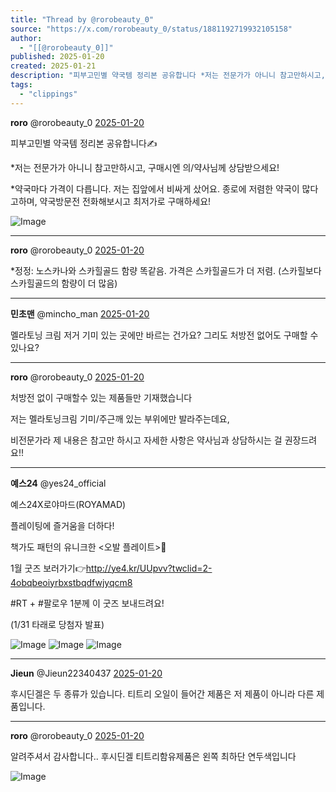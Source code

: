 ```yaml
---
title: "Thread by @rorobeauty_0"
source: "https://x.com/rorobeauty_0/status/1881192719932105158"
author:
  - "[[@rorobeauty_0]]"
published: 2025-01-20
created: 2025-01-21
description: "피부고민별 약국템 정리본 공유합니다 *저는 전문가가 아니니 참고만하시고, 구매시엔 의/약사님께 상담받으세요! *약국마다 가격이 다릅니다. 저는 집앞에서 비싸게 샀어요. 종로에 저렴한 약국이 많다고하며, 약국방문전 전화해보시고 최저가로 구매하세요!"
tags:
  - "clippings"
---
```

**roro** @rorobeauty\_0 [2025-01-20](https://x.com/rorobeauty_0/status/1881192719932105158)

피부고민별 약국템 정리본 공유합니다✍️

\*저는 전문가가 아니니 참고만하시고, 구매시엔 의/약사님께 상담받으세요!

\*약국마다 가격이 다릅니다. 저는 집앞에서 비싸게 샀어요. 종로에 저렴한 약국이 많다고하며, 약국방문전 전화해보시고 최저가로 구매하세요!

![Image](https://pbs.twimg.com/media/GhtWzombkAAiT6O?format=jpg&name=large)

---

**roro** @rorobeauty\_0 [2025-01-20](https://x.com/rorobeauty_0/status/1881197656313393297)

\*정정: 노스카나와 스카힐골드 함량 똑같음. 가격은 스카힐골드가 더 저렴. (스카힐보다 스카힐골드의 함량이 더 많음)

---

**민초맨** @mincho\_man [2025-01-20](https://x.com/mincho_man/status/1881219740607369317)

멜라토닝 크림 저거 기미 있는 곳에만 바르는 건가요? 그리도 처방전 없어도 구매할 수 있나요?

---

**roro** @rorobeauty\_0 [2025-01-20](https://x.com/rorobeauty_0/status/1881267664334798932)

처방전 없이 구매할수 있는 제품들만 기재했습니다

저는 멜라토닝크림 기미/주근깨 있는 부위에만 발라주는데요,

비전문가라 제 내용은 참고만 하시고 자세한 사항은 약사님과 상담하시는 걸 권장드려요!!

---

**예스24** @yes24\_official

예스24X로야마드(ROYAMAD)

플레이팅에 즐거움을 더하다!

책가도 패턴의 유니크한 <오발 플레이트>🍛

1월 굿즈 보러가기👉http://ye4.kr/UUpvv?twclid=2-4obqbeoiyrbxstbqdfwjyqcm8

#RT + #팔로우 1분께 이 굿즈 보내드려요!

(1/31 타래로 당첨자 발표)

![Image](https://pbs.twimg.com/media/GhOlLG7bgAAikmm?format=jpg&name=large) ![Image](https://pbs.twimg.com/media/GhOlLHcbwAEotRI?format=jpg&name=large) ![Image](https://pbs.twimg.com/media/GhOlLHdbYAAdf0M?format=jpg&name=large)

---

**Jieun** @Jieun22340437 [2025-01-20](https://x.com/Jieun22340437/status/1881256932448887089)

후시딘겔은 두 종류가 있습니다. 티트리 오일이 들어간 제품은 저 제품이 아니라 다른 제품입니다.

---

**roro** @rorobeauty\_0 [2025-01-20](https://x.com/rorobeauty_0/status/1881275521981653314)

알려주셔서 감사합니다.. 후시딘겔 티트리함유제품은 왼쪽 최하단 연두색입니다

![Image](https://pbs.twimg.com/media/GhuiHY-bEAAbj7Z?format=jpg&name=large)